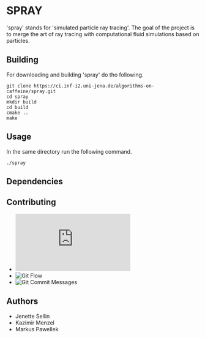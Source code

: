# SPRAY

'spray' stands for 'simulated particle ray tracing'.
The goal of the project is to merge the art of ray tracing with computational fluid simulations based on particles.

## Building

For downloading and building 'spray' do tho following.

    git clone https://ci.inf-i2.uni-jena.de/algorithms-on-caffeine/spray.git
    cd spray
    mkdir build
    cd build
    cmake ..
    make

## Usage

In the same directory run the following command.

    ./spray

## Dependencies

## Contributing

- ![Google C++ Style Guide](https://google.github.io/styleguide/cppguide.html)
- ![Git Flow](http://nvie.com/posts/a-successful-git-branching-model/)
- ![Git Commit Messages](https://chris.beams.io/posts/git-commit/)

## Authors

- Jenette Sellin
- Kazimir Menzel
- Markus Pawellek
